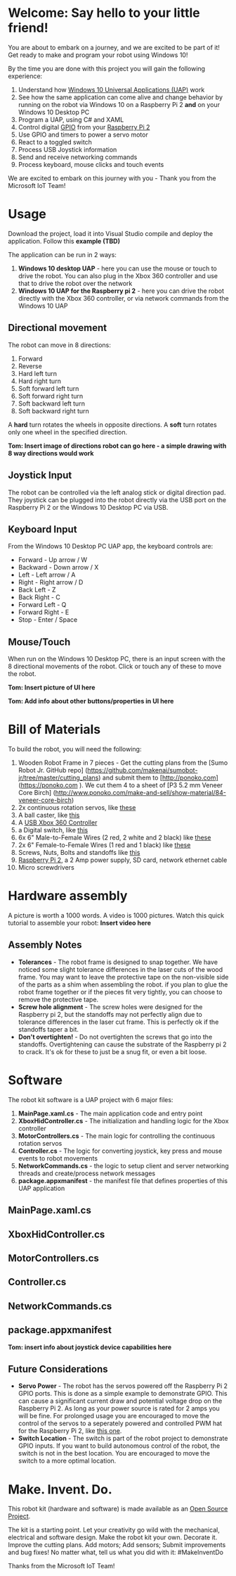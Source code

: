 # Welcome: Say hello to your little friend!
You are about to embark on a journey, and we are excited to be part of it! Get ready to make and program your robot using Windows 10!

By the time you are done with this project you will gain the following experience:

1. Understand how [Windows 10 Universal Applications (UAP)](http://blogs.windows.com/buildingapps/2014/09/30/universal-windows-apps-get-better-with-windows-10/) work
2. See how the same application can come alive and change behavior by running on the robot via Windows 10 on a Raspberry Pi 2 **and** on your Windows 10 Desktop PC  
3. Program a UAP, using C# and XAML
4. Control digital [GPIO](https://www.youtube.com/watch?v=jwWxKACHWxs) from your [Raspberry Pi 2](https://www.raspberrypi.org/products/raspberry-pi-2-model-b/)
5. Use GPIO and timers to power a servo motor
6. React to a toggled switch
7. Process USB Joystick information
8. Send and receive networking commands
9. Process keyboard, mouse clicks and touch events

We are excited to embark on this journey with you - Thank you from the Microsoft IoT Team!

# Usage
Download the project, load it into Visual Studio compile and deploy the application. Follow this **example (TBD)**

The application can be run in 2 ways:

1. **Windows 10 desktop UAP** - here you can use the mouse or touch to drive the robot. You can also plug in the Xbox 360 controller and use that to drive the robot over the network
2. **Windows 10 UAP for the Raspberry pi 2** - here you can drive the robot directly with the Xbox 360 controller, or via network commands from the Windows 10 UAP

## Directional movement
The robot can move in 8 directions:

1. Forward
2. Reverse
3. Hard left turn
4. Hard right turn
5. Soft forward left turn
6. Soft forward right turn
7. Soft backward left turn
8. Soft backward right turn

A **hard** turn rotates the wheels in opposite directions. A **soft** turn rotates only one wheel in the specified direction.

**Tom: Insert image of directions robot can go here - a simple drawing with 8 way directions would work**

## Joystick Input
The robot can be controlled via the left analog stick or digital direction pad.
They joystick can be plugged into the robot directly via the USB port on the Raspberry Pi 2 or the Windows 10 Desktop PC via USB.

## Keyboard Input
From the Windows 10 Desktop PC UAP app, the keyboard controls are:

* Forward - Up arrow / W
* Backward - Down arrow / X
* Left - Left arrow / A
* Right - Right arrow / D
* Back Left - Z
* Back Right - C
* Forward Left - Q
* Forward Right - E
* Stop - Enter / Space

## Mouse/Touch
When run on the Windows 10 Desktop PC, there is an input screen with the 8 directional movements of the robot.
Click or touch any of these to move the robot.

**Tom: Insert picture of UI here**

**Tom: Add info about other buttons/properties in UI here**

# Bill of Materials
To build the robot, you will need the following:

1. Wooden Robot Frame in 7 pieces - Get the cutting plans from the [Sumo Robot Jr. GitHub repo] (https://github.com/makenai/sumobot-jr/tree/master/cutting_plans) and submit them to [http://ponoko.com] (https://ponoko.com ). We cut them 4 to a sheet of [P3 5.2 mm Veneer Core Birch] (http://www.ponoko.com/make-and-sell/show-material/84-veneer-core-birch) 
2. 2x continuous rotation servos, like [these](https://www.pololu.com/product/1248)
3. A ball caster, like [this](https://www.pololu.com/product/953)
4. A [USB Xbox 360 Controller](http://www.amazon.com/Microsoft-Xbox-360-Controller-Windows/dp/B004QRKWLA/ref=sr_1_1?ie=UTF8&qid=1429227502&sr=8-1&keywords=usb+xbox+360+controller)
5. a Digital switch, like [this](http://www.digikey.com/product-detail/en/D2F-L/SW152-ND/83251)
6. 6x 6" Male-to-Female Wires (2 red, 2 white and 2 black) like [these](https://www.pololu.com/product/1727/specs)
7. 2x 6" Female-to-Female Wires (1 red and 1 black) like [these](https://www.pololu.com/product/1742/specs)
8. Screws, Nuts, Bolts and standoffs like [this](http://www.amazon.com/Parts-Express-M2-5-Standoff-Screw/dp/B00CWEL8SK/ref=sr_1_3?ie=UTF8&qid=1429227805&sr=8-3&keywords=M2.5+standoff)
9. [Raspberry Pi 2](https://www.raspberrypi.org/products/raspberry-pi-2-model-b/), a 2 Amp power supply, SD card, network ethernet cable
10. Micro screwdrivers

# Hardware assembly
A picture is worth a 1000 words. A video is 1000 pictures. Watch this quick tutorial to assemble your robot: **Insert video here**

## Assembly Notes
* **Tolerances** - The robot frame is designed to snap together. We have noticed some slight tolerance differences in the laser cuts of the wood frame. You may want to leave the protective tape on the non-visible side of the parts as a shim when assembling the robot. if you plan to glue the robot frame together or if the pieces fit very tightly, you can choose to remove the protective tape.
* **Screw hole alignment** - The screw holes were designed for the Raspberry pi 2, but the standoffs may not perfectly align due to tolerance differences in the laser cut frame. This is perfectly ok if the standoffs taper a bit.
* **Don't overtighten!** - Do not overtighten the screws that go into the standoffs. Overtightening can cause the substrate of the Raspberry pi 2 to crack. It's ok for these to just be a snug fit, or even a bit loose. 

# Software
The robot kit software is a UAP project with 6 major files:

1. **MainPage.xaml.cs** - The main application code and entry point
2. **XboxHidController.cs** - The initialization and handling logic for the Xbox controller
3. **MotorControllers.cs** - The main logic for controlling the continuous rotation servos
4. **Controller.cs** - The logic for converting joystick, key press and mouse events to robot movements
5. **NetworkCommands.cs** - the logic to setup client and server networking threads and create/process network messages
6. **package.appxmanifest** - the manifest file that defines properties of this UAP application

## MainPage.xaml.cs

## XboxHidController.cs

## MotorControllers.cs

## Controller.cs

## NetworkCommands.cs

## package.appxmanifest 
**Tom: insert info about joystick device capabilities here**

## Future Considerations
* **Servo Power** - The robot has the servos powered off the Raspberry Pi 2 GPIO ports. This is done as a simple example to demonstrate GPIO. This can cause a significant current draw and potential voltage drop on the Raspberry Pi 2. As long as your power source is rated for 2 amps you will be fine. For prolonged usage you are encouraged to move the control of the servos to a seperately powered and controlled PWM hat for the Raspberry Pi 2, like [this one](https://www.adafruit.com/products/2327).
* **Switch Location** - The switch is part of the robot project to demonstrate GPIO inputs. If you want to build autonomous control of the robot, the switch is not in the best location. You are encouraged to move the switch to a more optimal location.

# Make. Invent. Do. 
This robot kit (hardware and software) is made available as an [Open Source Project](https://github.com/ms-iot/build2015-robot-kit/blob/develop/LICENSE). 

The kit is a starting point. Let your creativity go wild with the mechanical, electrical and software design.
Make the robot kit your own. Decorate it. Improve the cutting plans. Add motors; Add sensors; Submit improvements and bug fixes! No matter what, tell us what you did with it: #MakeInventDo

Thanks from the Microsoft IoT Team!
